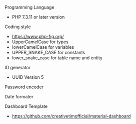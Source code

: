 Programming Language
- PHP 7.3.11 or later version

Coding style
- https://www.php-fig.org/
- UpperCamelCase for types
- lowerCamelCase for variables
- UPPER_SNAKE_CASE for constants
- lower_snake_case for table name and entity

ID generator
- UUID Version 5

Password encoder 


Date formater


Dashboard Template
- https://github.com/creativetimofficial/material-dashboard
